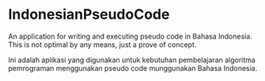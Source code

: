 # IndonesianPseudoCode
An application for writing and executing pseudo code in Bahasa Indonesia. This is not optimal by any means, just a prove of concept.  

Ini adalah aplikasi yang digunakan untuk kebutuhan pembelajaran algoritma pemrograman menggunakan pseudo code munggunakan Bahasa Indonesia.